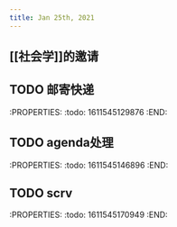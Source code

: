 ```yaml
---
title: Jan 25th, 2021
---
```


## [[社会学]]的邀请
## TODO 邮寄快递
:PROPERTIES:
:todo: 1611545129876
:END:
## TODO agenda处理
:PROPERTIES:
:todo: 1611545146896
:END:
## TODO scrv
:PROPERTIES:
:todo: 1611545170949
:END:
